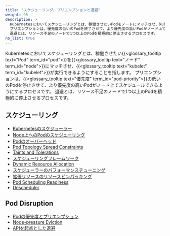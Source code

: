 ```yaml
---
title: "スケジューリング、プリエンプションと退避"
weight: 95
description: >
  Kubernetesにおいてスケジューリングとは、稼働させたいPodをノードにマッチさせ、kubeletが実行できるようにすることを指します。
  プリエンプションは、優先度の低いのPodを終了させて、より優先度の高いPodがノード上でスケジュールできるようにするプロセスです。
  退避とは、リソース不足のノードで1つ以上のPodを積極的に停止させるプロセスです。
no_list: true
---
```


Kubernetesにおいてスケジューリングとは、稼働させたい{{<glossary_tooltip text="Pod" term_id="pod">}}を{{<glossary_tooltip text="ノード" term_id="node">}}にマッチさせ、{{<glossary_tooltip text="kubelet" term_id="kubelet">}}が実行できるようにすることを指します。
プリエンプションは、{{<glossary_tooltip text="優先度" term_id="pod-priority">}}の低いのPodを停止させて、より優先度の高いPodがノード上でスケジュールできるようにするプロセスです。
退避とは、リソース不足のノードで1つ以上のPodを積極的に停止させるプロセスです。

## スケジューリング

* [Kubernetesのスケジューラー](/ja/docs/concepts/scheduling-eviction/kube-scheduler/)
* [Node上へのPodのスケジューリング](/ja/docs/concepts/scheduling-eviction/assign-pod-node/)
* [Podのオーバーヘッド](/ja/docs/concepts/scheduling-eviction/pod-overhead/)
* [Pod Topology Spread Constraints](/docs/concepts/scheduling-eviction/topology-spread-constraints/)
* [Taints and Tolerations](/docs/concepts/scheduling-eviction/taint-and-toleration/)
* [スケジューリングフレームワーク](/ja/docs/concepts/scheduling-eviction/scheduling-framework)
* [Dynamic Resource Allocation](/docs/concepts/scheduling-eviction/dynamic-resource-allocation)
* [スケジューラーのパフォーマンスチューニング](/ja/docs/concepts/scheduling-eviction/scheduler-perf-tuning/)
* [拡張リソースのリソースビンパッキング](/ja/docs/concepts/scheduling-eviction/resource-bin-packing/)
* [Pod Scheduling Readiness](/docs/concepts/scheduling-eviction/pod-scheduling-readiness/)
* [Descheduler](https://github.com/kubernetes-sigs/descheduler#descheduler-for-kubernetes)

## Pod Disruption

* [Podの優先度とプリエンプション](/ja/docs/concepts/scheduling-eviction/pod-priority-preemption/)
* [Node-pressure Eviction](/docs/concepts/scheduling-eviction/node-pressure-eviction/)
* [APIを起点とした退避](/ja/docs/concepts/scheduling-eviction/api-eviction/)
